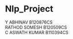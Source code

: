 # Nlp_Project<br />
Y ABHINAV B120876CS<br />
RATHOD SOMESH B120509CS<br />
C ASWATH KUMAR B110394CS<br />
